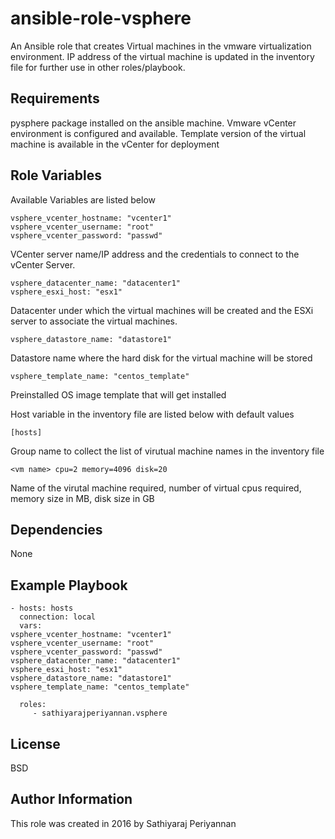 ansible-role-vsphere
====================

An Ansible role that creates Virtual machines in the vmware virtualization environment. 
IP address of the virtual machine is updated in the inventory file for further use in other roles/playbook. 

Requirements
------------

pysphere package installed on the ansible machine.
Vmware vCenter environment is configured and available. 
Template version of the virtual machine is available in the vCenter for deployment

Role Variables
--------------

Available Variables are listed below 

	vsphere_vcenter_hostname: "vcenter1"
  	vsphere_vcenter_username: "root"
	vsphere_vcenter_password: "passwd"
  VCenter server name/IP address and the credentials to connect to the vCenter Server. 

	vsphere_datacenter_name: "datacenter1"
	vsphere_esxi_host: "esx1"
  Datacenter under which the virtual machines will be created and the ESXi server to associate the virtual machines. 

	vsphere_datastore_name: "datastore1"
  Datastore name where the hard disk for the virtual machine will be stored

	vsphere_template_name: "centos_template"
  Preinstalled OS image template that will get installed

Host variable in the inventory file are listed below with default values

	[hosts]
  Group name to collect the list of virutual machine names in the inventory file

	<vm name> cpu=2 memory=4096 disk=20
  Name of the virutal machine required, number of virtual cpus required, memory size in MB, disk size in GB 

Dependencies
------------

 None

Example Playbook
----------------

    - hosts: hosts
      connection: local
      vars:
	vsphere_vcenter_hostname: "vcenter1"
  	vsphere_vcenter_username: "root"
	vsphere_vcenter_password: "passwd"
	vsphere_datacenter_name: "datacenter1"
	vsphere_esxi_host: "esx1"
	vsphere_datastore_name: "datastore1"
	vsphere_template_name: "centos_template"

      roles:
         - sathiyarajperiyannan.vsphere 

License
-------

BSD

Author Information
------------------

This role was created in 2016 by Sathiyaraj Periyannan 
